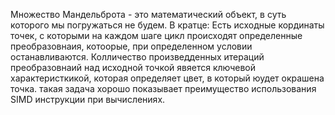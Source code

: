 
Множество Мандельброта - это математический объект, в суть которого мы погружаться не будем. В кратце: Есть исходные кординаты точек, с которыми на каждом шаге цикл происходят определенные преобразовнаия, котоорые, при определенном условии останавливаются. Колличество произведденных итераций преобразовнаий над исходной точкой явяется ключевой характеристкикой, которая определяет цвет, в который юудет окрашена точка. 
такая задача хорошо показывает преимущество использования SIMD инструкции при вычислениях.
